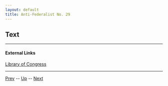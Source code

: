 ```yaml
---
layout: default
title: Anti-Federalist No. 29
---
```


## Text

---
#### External Links
[Library of Congress]()

---

[Prev](28.md) -- [Up](README.md) -- [Next](30.md)
